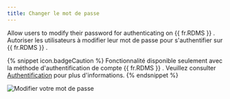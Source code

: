 ```yaml
---
title: Changer le mot de passe
---
```

Allow users to modify their password for authenticating on {{ fr.RDMS }} . Autoriser les utilisateurs à modifier leur mot de passe pour s&apos;authentifier sur {{ fr.RDMS }} .  

{% snippet icon.badgeCaution %} 
Fonctionnalité disponible seulement avec la méthode d&apos;authentification de compte {{ fr.RDMS }} . Veuillez consulter [Authentification](/fr/server/web-interface/administration/configuration/server-settings/general/authentication/) pour plus d&apos;informations. 
{% endsnippet %}
 
![Modifier votre mot de passe](/img/fr/server/ServerOp8020.png) 
